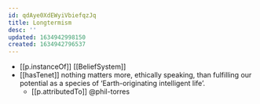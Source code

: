 ```yaml
---
id: qdAye0XdEWyiVbiefqzJq
title: Longtermism
desc: ''
updated: 1634942998150
created: 1634942796537
---
```


- [[p.instanceOf]] [[BeliefSystem]]
- [[hasTenet]] nothing matters more, ethically speaking, than fulfilling our potential as a species of ‘Earth-originating intelligent life’.
  - [[p.attributedTo]] @phil-torres
